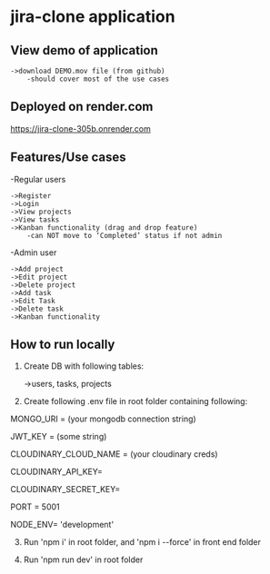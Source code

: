 # jira-clone application

## View demo of application

    ->download DEMO.mov file (from github)
        -should cover most of the use cases


## Deployed on render.com

https://jira-clone-305b.onrender.com
 

## Features/Use cases

-Regular users

	->Register    
	->Login 
	->View projects
	->View tasks
	->Kanban functionality (drag and drop feature)
		-can NOT move to ‘Completed’ status if not admin

-Admin user

	->Add project 
	->Edit project
	->Delete project 
	->Add task
	->Edit Task 
	->Delete task 
	->Kanban functionality 
	

## How to run  locally 

1. Create DB with following tables: 

    ->users, tasks, projects 
    
2. Create following .env file in root folder containing following:

MONGO_URI =   (your mongodb connection string)

JWT_KEY =  (some string)

CLOUDINARY_CLOUD_NAME =  (your cloudinary creds)

CLOUDINARY_API_KEY= 

CLOUDINARY_SECRET_KEY=  

PORT =  5001

NODE_ENV=  'development'

3. Run 'npm i' in root folder, and 'npm i --force' in front end folder

4. Run 'npm run dev' in root folder

